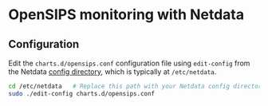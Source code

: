 <!--
title: "OpenSIPS monitoring with Netdata"
custom_edit_url: "https://github.com/netdata/netdata/edit/master/collectors/charts.d.plugin/opensips/README.md"
sidebar_label: "OpenSIPS"
learn_status: "Published"
learn_topic_type: "References"
learn_rel_path: "Integrations/Monitoring/Networking"
-->

# OpenSIPS monitoring with Netdata

## Configuration

Edit the `charts.d/opensips.conf` configuration file using `edit-config` from the Netdata [config
directory](https://github.com/netdata/netdata/blob/master/docs/configure/nodes.md), which is typically at `/etc/netdata`.

```bash
cd /etc/netdata   # Replace this path with your Netdata config directory, if different
sudo ./edit-config charts.d/opensips.conf
```


